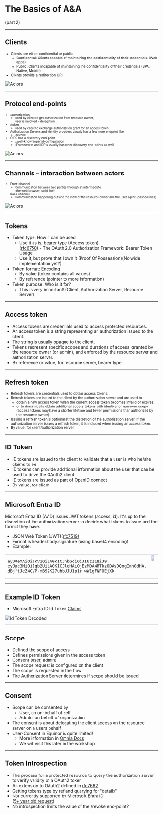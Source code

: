 <!-- markdownlint-disable MD033 MD028-->

# The Basics of A&A

(part 2)

---

## Clients

<div style="font-size:0.8em">

* Clients are either confidential or public 
  * Confidential: Clients capable of maintaining the confidentiality of their credentials. (Web apps)
  * Public: Clients incapable of maintaining the confidentiality of their credentials (SPA, Native, Mobile) 
* Clients provide a redirection URI

</div>

![Actors](content/images/actors.jpg)<!-- .element style="width:40%"-->

---

## Protocol end-points

<div style="font-size:0.7em">

* /authorization
  * used by client to get authorization from resource owner,</br>user is involved - delegation 
* /token
  * used by client to exchange authorization grant for an access token 
* Authorization Servers and identity providers usually has a few more endpoint like
  * /revoke
* OIDC has a discovery end-point
  * /.well-known/openid-configuration
  * (Frameworks and IDP's usually has other discovery end-points as well)

</div>

![Actors](content/images/actors.jpg)<!-- .element style="width:30%"-->

---

## Channels – interaction between actors

<div style="font-size:0.7em">

* Front-channel
  * Communication between two parties through an intermediate </br>(the web browser, solid line)
* Back-channel
  * Communication happening outside the view of the resource owner and the user agent (dashed lines)

</div>

![Actors](content/images/oauth_code_flow.jpg)<!-- .element style="width:50%"-->

---

## Tokens

* Token type: How it can be used
  * Use it as is, bearer type (Access token) <br/> ([rfc6750](https://datatracker.ietf.org/doc/html/rfc6750)) - The OAuth 2.0 Authorization Framework: Bearer Token Usage
  * Use it, but prove that I own it (Proof Of Possession)(No wide implementation yet?)
* Token format: Encoding
  * By value (token contains all values)
  * By reference (pointer to more information)
* Token purpose: Who is it for?
  * This is very important! (Client, Authorization Server, Resource Server)

---

## Access token

* Access tokens are credentials used to access protected resources. 
* An access token is a string representing an authorization issued to the client. 
* The string is usually opaque to the client.
* Tokens represent specific scopes and durations of access, granted by the resource owner (or admin), and enforced by the resource server and authorization server. 
* By reference or value, for resource server, bearer type

---

## Refresh token

<div style="font-size:0.8em">

* Refresh tokens are credentials used to obtain access tokens.
* Refresh tokens are issued to the client by the authorization server and are used to 
  * obtain a new access token when the current access token becomes invalid or expires,
  * or to dynamically obtain additional access tokens with identical or narrower scope <br/>(access tokens may have a shorter lifetime and fewer permissions than authorized by the resource owner).
* Issuing a refresh token is optional at the discretion of the authorization server. If the authorization server issues a refresh token, it is included when issuing an access token. 
* By value, for client/authorization server

</div>

---

## ID Token

* ID tokens are issued to the client to validate that a user is who he/she claims to be
* ID tokens can provide additional information about the user that can be used to drive the OAuth2 client.
* ID tokens are issued as part of OpenID connect
* By value, for client

---

## Microsoft Entra ID 

Microsoft Entra ID (AAD) issues JWT tokens (access, id). It's up to the discretion of the authorization server to decide what tokens to issue and the format they have.

* JSON Web Token (JWT)([rfc7519)](https://datatracker.ietf.org/doc/html/rfc7519) 
* Format is header.body.signature (using base64 encoding)
* Example:  


<table>
<col style="width:60%">
<col style="width:40%">
<tr>
  <td style=" vertical-align: top;">
<pre><code>eyJ0eXAiOiJKV1QiLA0KICJhbGciOiJIUzI1NiJ9.
eyJpc3MiOiJqb2UiLA0KICJleHAiOjEzMDA4MTkzODAsDQogImh0dHA.
dBjftJeZ4CVP-mB92K27uhbUJU1p1r_wW1gFWFOEjXk
</code></pre>
  </td>
  <td style=" vertical-align: top;">
  <img src="content/images/jwt_decoded.png" width="60%">
  </td>
</tr>
</table>

---

## Example ID Token

* Microsoft Entra ID Id Token [Claims](https://docs.microsoft.com/en-us/azure/active-directory/develop/id-tokens)

![Id Token Decoded](content/images/id_token_decoded.png)<!-- .element style="width:50%"-->

---

## Scope

* Defined the scope of access
* Defines permissions given in the access token
* Consent (user, admin)
* The scope request is configured on the client
* The scope is requested in the flow
* The Authorization Server determines if scope should be issued

---

## Consent

* Scope can be consented by 
  * User, on on-behalf of self
  * Admin, on behalf of organization
* The consent is about delegating the client access on the resource server on a users behalf
* User-Consent in Equinor is quite limited!
  * More information in [Omnia Docs](https://docs.omnia.equinor.com/governance/iam/App-General-Info/)
  * We will visit this later in the workshop

---

## Token Introspection

* The process for a protected resource to query the authorization server to verify validity of a OAuth2 token
* An extension to OAuth2 defined in [rfc7662](https://datatracker.ietf.org/doc/html/rfc7662)
* Getting tokens type by ref and querying for "details"
* Not currently supported by Microsoft Entra ID<br/> ([5+ year old request](https://feedback.azure.com/d365community/idea/ea407180-be25-ec11-b6e6-000d3a4f0789))
* No introspection limits the value of the /revoke end-point?
